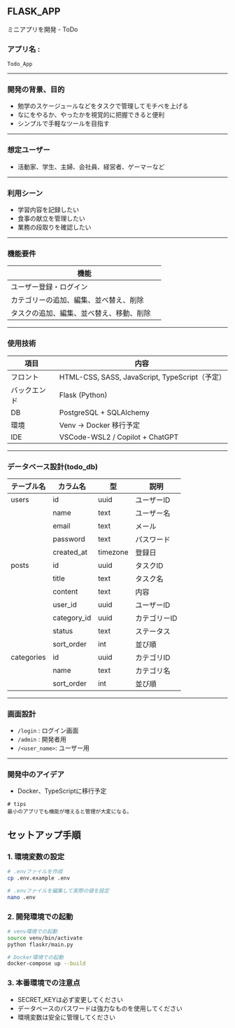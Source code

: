 ## FLASK_APP
ミニアプリを開発 - ToDo

### アプリ名 :

`Todo_App`

---

### 開発の背景、目的

* 勉学のスケージュールなどをタスクで管理してモチベを上げる 
* なにをやるか、やったかを視覚的に把握できると便利
* シンプルで手軽なツールを目指す

---

### 想定ユーザー

* 活動家、学生、主婦、会社員、経営者、ゲーマーなど

---

### 利用シーン

* 学習内容を記録したい
* 食事の献立を管理したい
* 業務の段取りを確認したい

---

### 機能要件

| 機能 |
| -------------------- | 
| ユーザー登録・ログイン | 
| カテゴリーの追加、編集、並べ替え、削除　|　
| タスクの追加、編集、並べ替え、移動、削除　| 

---

### 使用技術

| 項目     | 内容                                  |
| ------ | -------------------------------------- |
| フロント   | HTML-CSS, SASS, JavaScript, TypeScript（予定） |
| バックエンド | Flask (Python)                         |
| DB     | PostgreSQL + SQLAlchemy                |
| 環境     | Venv → Docker 移行予定                     |
| IDE    | VSCode-WSL2 / Copilot + ChatGPT                   |

---

### データベース設計(todo_db)

| テーブル名  | カラム名      | 型       | 説明      |
| ---------- | ------------ | -------- | ------- |
| users      | id           | uuid     | ユーザーID  |
|            | name         | text      | ユーザー名  |
|            | email        | text      | メール      |
|            | password     | text     | パスワード |
|            | created_at   | timezone | 登録日 |
| posts      | id           | uuid     | タスクID  |
|            | title        | text     | タスク名  |
|            | content      | text     | 内容      |
|            | user_id      | uuid     | ユーザーID   |
|            | category_id  | uuid     | カテゴリーID |
|            | status       | text     | ステータス   |
|            | sort_order   | int      | 並び順      |
| categories | id           | uuid     | カテゴリID  |
|            | name         | text      | カテゴリ名   |
|            | sort_order   | int      | 並び順 |

---

### 画面設計

* `/login` : ログイン画面
* `/admin` : 開発者用
* `/<user_name>`: ユーザー用

---

### 開発中のアイデア
- Docker、TypeScriptに移行予定

```t
# tips
最小のアプリでも機能が増えると管理が大変になる。
```

## セットアップ手順

### 1. 環境変数の設定
```bash
# .envファイルを作成
cp .env.example .env

# .envファイルを編集して実際の値を設定
nano .env
```

### 2. 開発環境での起動
```bash
# venv環境での起動
source venv/bin/activate
python flaskr/main.py

# Docker環境での起動
docker-compose up --build
```

### 3. 本番環境での注意点
- SECRET_KEYは必ず変更してください
- データベースのパスワードは強力なものを使用してください
- 環境変数は安全に管理してください

